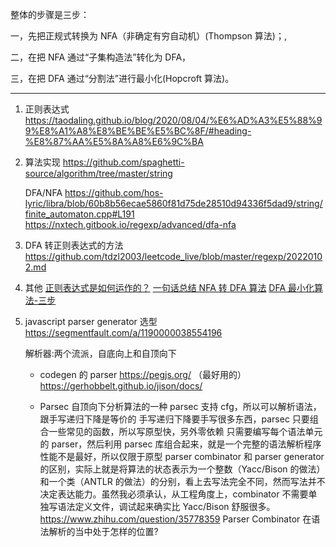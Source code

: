 整体的步骤是三步：

一，先把正规式转换为 NFA（非确定有穷自动机）(Thompson 算法)；,

二，在把 NFA 通过“子集构造法”转化为 DFA，

三，在把 DFA 通过“分割法”进行最小化(Hopcroft 算法)。

---

1. 正则表达式
   https://taodaling.github.io/blog/2020/08/04/%E6%AD%A3%E5%88%99%E8%A1%A8%E8%BE%BE%E5%BC%8F/#heading-%E8%87%AA%E5%8A%A8%E6%9C%BA
2. 算法实现
   https://github.com/spaghetti-source/algorithm/tree/master/string

   DFA/NFA
   https://github.com/hos-lyric/libra/blob/60b8b56ecae5860f81d75de28510d94336f5dad9/string/finite_automaton.cpp#L191
   https://nxtech.gitbook.io/regexp/advanced/dfa-nfa

3. DFA 转正则表达式的方法
   https://github.com/tdzl2003/leetcode_live/blob/master/regexp/20220102.md

4. 其他
   [正则表达式是如何运作的？](https://zhuanlan.zhihu.com/p/608908724)
   [一句话总结 NFA 转 DFA 算法](https://zhuanlan.zhihu.com/p/39452141)
   [DFA 最小化算法-三步](https://www.zhihu.com/question/39767421/answer/338794446)

5. javascript parser generator 选型
   https://segmentfault.com/a/1190000038554196

   解析器:两个流派，自底向上和自顶向下

   - codegen 的 parser
     https://pegjs.org/ （最好用的）
     https://gerhobbelt.github.io/jison/docs/

   - Parsec
     自顶向下分析算法的一种
     parsec 支持 cfg，所以可以解析语法，跟手写递归下降是等价的
     手写递归下降要手写很多东西，parsec 只要组合一些常见的函数，所以写原型快，另外零依赖
     只需要编写每个语法单元的 parser，然后利用 parsec 库组合起来，就是一个完整的语法解析程序
     性能不是最好，所以仅限于原型
     parser combinator 和 parser generator 的区别，实际上就是将算法的状态表示为一个整数（Yacc/Bison 的做法）和一个类（ANTLR 的做法）的分别，看上去写法完全不同，然而写法并不决定表达能力。虽然我必须承认，从工程角度上，combinator 不需要单独写语法定义文件，调试起来确实比 Yacc/Bison 舒服很多。
     https://www.zhihu.com/question/35778359
     Parser Combinator 在语法解析的当中处于怎样的位置?
